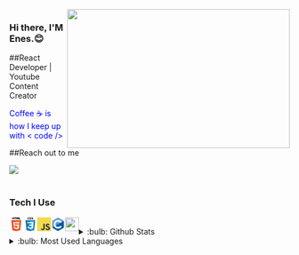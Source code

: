 <img src="https://media.giphy.com/media/NLOBLsnXupUZmIzdKS/giphy.gif" align="right" width="400" height="250"  >




### Hi there, I'M Enes.:blush:

##React Developer | Youtube Content Creator

<font color ="blue">Coffee ☕ is how I keep up with < code /> </font>

##Reach out to me 

[<img  width="22" src="https://unpkg.com/simple-icons@v6/icons/youtube.svg" align="left" />][youtube]

[youtube]:https://www.youtube.com/channel/UClyW9rWqoT3JQN3hJ5FMwuA

<br/>


<br/>

### Tech I Use



<img   align='left' src="https://raw.githubusercontent.com/github/explore/80688e429a7d4ef2fca1e82350fe8e3517d3494d/topics/html/html.png" width="25" height="25">
<img  align='left' src="https://raw.githubusercontent.com/github/explore/80688e429a7d4ef2fca1e82350fe8e3517d3494d/topics/css/css.png" width="25" height="25">
<img align='left' src="https://raw.githubusercontent.com/github/explore/80688e429a7d4ef2fca1e82350fe8e3517d3494d/topics/javascript/javascript.png" width="25" height="25">
<img align='left' src="https://raw.githubusercontent.com/devicons/devicon/master/icons/c/c-original.svg" width="25" height="25">



<img align='left' src="https://camo.githubusercontent.com/b3a1cdd20d0f308634ddd4598cdaa729c2d77047f51e66fa7206b9b4bac94c23/68747470733a2f2f63646e2e776f726c64766563746f726c6f676f2e636f6d2f6c6f676f732f61726475696e6f2d312e737667" width="25" height="25">


<br/>


<details>
<summary>:bulb: Github Stats</summary>
<img  align='left' src="https://github-readme-stats.vercel.app/api?username=enesmendi&theme=onedark" >
</details>

<details>
<summary>:bulb:  Most Used Languages</summary>
<img  align='left' src="https://github-readme-stats.vercel.app/api/top-langs/?username=enesmendi&layout=compact" >
</details>
